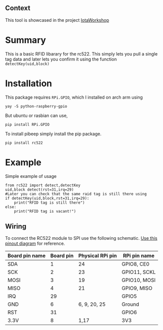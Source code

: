 ## Context

This tool is showcased in the project [IotaWorkshop](https://github.com/Tsangares/iotaworkshop)

# Summary

This is a basic RFID libarary for the rc522. This simply lets you pull a single tag data and later lets you confirm it using the function `detectKey(uid,block)`

# Installation

This package requires `RPi.GPIO`, which I installed on arch arm using

    yay -S python-raspberry-gpio
	
But ubuntu or rasbian can use,

    pip install RPi.GPIO

To install pibeep simply install the pip package.

    pip install rc522


# Example
Simple example of usage 

	from rc522 import detect,detectKey
	uid,block detect(rst=31,irq=29)
	#Later you can check that the same raid tag is still there using
	if detectKey(uid,block,rst=31,irq=29):
		print("RFID tag is still there")
	else:
		print("RFID tag is vacant!")
		

## Wiring
To connect the RC522 module to SPI use the following schematic. [Use this pinout diagram](http://pi.gadgetoid.com/pinout) for reference.

| Board pin name | Board pin | Physical RPi pin | RPi pin name | 
|----------------|-----------|------------------|--------------|
| SDA            | 1         | 24               | GPIO8, CE0   | 
| SCK            | 2         | 23               | GPIO11, SCKL | 
| MOSI           | 3         | 19               | GPIO10, MOSI | 
| MISO           | 4         | 21               | GPIO9, MISO  | 
| IRQ            | 29        |                  | GPIO5        | 
| GND            | 6         | 6, 9, 20, 25     | Ground       | 
| RST            | 31        |                  | GPIO6        | 
| 3.3V           | 8         | 1,17             | 3V3          | 

